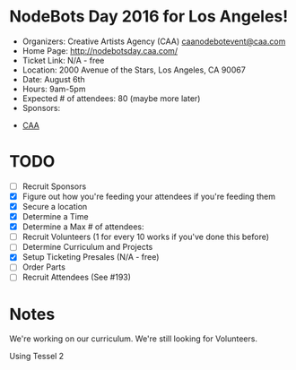 # NodeBots Day 2016 for Los Angeles!

 - Organizers: Creative Artists Agency (CAA) caanodebotevent@caa.com
 - Home Page: http://nodebotsday.caa.com/
 - Ticket Link: N/A - free
 - Location: 2000 Avenue of the Stars, Los Angeles, CA 90067
 - Date: August 6th
 - Hours: 9am-5pm
 - Expected # of attendees: 80 (maybe more later)
 - Sponsors:
  * [CAA](https://caa.com)

# TODO

 - [ ] Recruit Sponsors
 - [x] Figure out how you're feeding your attendees if you're feeding them
 - [x] Secure a location
 - [x] Determine a Time
 - [x] Determine a Max # of attendees:
 - [ ] Recruit Volunteers (1 for every 10 works if you've done this before)
 - [ ] Determine Curriculum and Projects
 - [x] Setup Ticketing Presales (N/A - free)
 - [ ] Order Parts
 - [ ] Recruit Attendees (See #193)

# Notes
We're working on our curriculum.  We're still looking for Volunteers. 

Using Tessel 2
